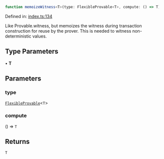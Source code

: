 ```ts
function memoizeWitness<T>(type: FlexibleProvable<T>, compute: () => T): T
```

Defined in: [index.ts:134](https://github.com/o1-labs/o1js/blob/89b7d1522af805d6d4c45a96d7a9cbc29a457aec/src/index.ts#L134)

Like Provable.witness, but memoizes the witness during transaction construction
for reuse by the prover. This is needed to witness non-deterministic values.

## Type Parameters

• **T**

## Parameters

### type

[`FlexibleProvable`](../../../type-aliases/FlexibleProvable.md)\<`T`\>

### compute

() => `T`

## Returns

`T`
